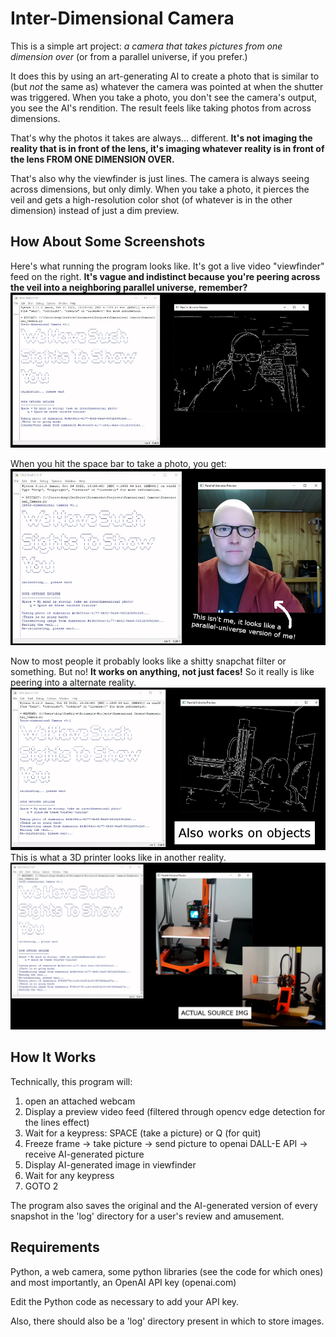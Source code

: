# Inter-Dimensional Camera
This is a simple art project: *a camera that takes pictures from one dimension over* (or from a parallel universe, if you prefer.)  

It does this by using an art-generating AI to create a photo that is similar to (but *not* the same as) whatever the camera was pointed at when the shutter was triggered. When you take a photo, you don't see the camera's output, you see the AI's rendition.  The result feels like taking photos from across dimensions.

That's why the photos it takes are always... different.  **It's not imaging the reality that is in front of the lens, it's imaging whatever reality is in front of the lens FROM ONE DIMENSION OVER.**

That's also why the viewfinder is just lines. The camera is always seeing across dimensions, but only dimly.  When you take a photo, it pierces the veil and gets a high-resolution color shot (of whatever is in the other dimension) instead of just a dim preview.

## How About Some Screenshots

Here's what running the program looks like. It's got a live video "viewfinder" feed on the right.  **It's vague and indistinct because you're peering across the veil into a neighboring parallel universe, remember?**
![Demo1](https://github.com/MovingSymbols/Interdimensional-Camera/blob/main/Demo1.png)

When you hit the space bar to take a photo, you get:
![Demo2](https://github.com/MovingSymbols/Interdimensional-Camera/blob/main/Demo2.png)

Now to most people it probably looks like a shitty snapchat filter or something. But no! **It works on anything, not just faces!**  So it really is like peering into a alternate reality.
![Demo4](https://github.com/MovingSymbols/Interdimensional-Camera/blob/main/Demo4.png)
This is what a 3D printer looks like in another reality.
![Demo5](https://github.com/MovingSymbols/Interdimensional-Camera/blob/main/Demo5.png)


## How It Works
Technically, this program will:
1. open an attached webcam
2. Display a preview video feed (filtered through opencv edge detection for the lines effect)
3. Wait for a keypress: SPACE (take a picture) or Q (for quit)
4. Freeze frame -> take picture -> send picture to openai DALL-E API -> receive AI-generated picture
5. Display AI-generated image in viewfinder
6. Wait for any keypress
7. GOTO 2

The program also saves the original and the AI-generated version of every snapshot in the 'log' directory for a user's review and amusement.

## Requirements
Python, a web camera, some python libraries (see the code for which ones) and most importantly, an OpenAI API key (openai.com)

Edit the Python code as necessary to add your API key.

Also, there should also be a 'log' directory present in which to store images.
